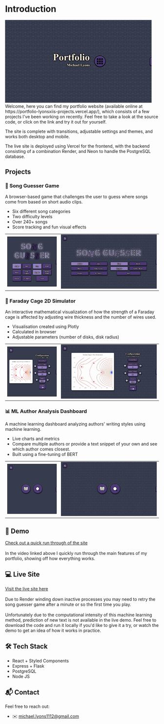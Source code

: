 # Introduction
<img src="readme-assets/Landing Page.gif" alt="Landing Page"/>
Welcome, here you can find my portfolio website (available online at https://portfolio-lyonsxiis-projects.vercel.app/), which consists of a few projects I've been working on recently. Feel free to take a look at the source code, or click on the link and try it out for yourself.

The site is complete with transitions, adjustable settings and themes, and works both desktop and mobile.

The live site is deployed using Vercel for the frontend, with the backend consisting of a combination Render, and Neon to handle the PostgreSQL database.

## Projects
### 🎵 Song Guesser Game
A browser-based game that challenges the user to guess where songs come from based on short audio clips. 
- Six different song categories
- Two difficulty levels
- Over 240+ songs
- Score tracking and fun visual effects

<table>
  <tr>
    <td width="35%">
      <img src="readme-assets/Song Guesser.jpg" width="100%" alt="Song Guesser game menu screenshot"/>
    </td>
    <td width="65%">
      <img src="readme-assets/Song Guesser Demo.gif" width="100%" alt="Song Guesser game demo"/>
    </td>
  </tr>
</table>

### 🧲 Faraday Cage 2D Simulator
An interactive mathematical visualization of how the strength of a Faraday cage is affected by adjusting wire thickness and the number of wires used.
- Visualisation created using Plotly
- Calculated in browser
- Adjustable parameters (number of disks, disk radius)

<table>
  <tr>
    <td width="35%">
      <img src="readme-assets/Faraday Cage.jpg" width="100%" alt="Faraday Cage model screenshot"/>
    </td>
    <td width="65%">
      <img src="readme-assets/Faraday Cage Demo.gif" width="100%" alt="Faraday Cage model demo"/>
    </td>
  </tr>
</table>

### 📊 ML Author Analysis Dashboard
A machine learning dashboard analyzing authors' writing styles using machine learning.
- Live charts and metrics
- Compare multiple authors or provide a text snippet of your own and see which author comes closest.
- Built using a fine-tuning of BERT

<table>
  <tr>
    <td width="35%">
      <img src="readme-assets/Author Analysis.jpg" width="100%" alt="Author Analysis dashboard screenshot"/>
    </td>
    <td width="65%">
      <img src="readme-assets/Author Analysis Demo.gif" width="100%" alt="Author Analysis demo"/>
    </td>
  </tr>
</table>

## 🎥 Demo
[Check out a quick run through of the site](https://www.youtube.com/watch?v=dxcspiPQ_YI)
</br>
</br>
In the video linked above I quickly run through the main features of my portfolio, showing off how everything works.

## 💻 Live Site
[Visit the live site here](https://portfolio-lyonsxiis-projects.vercel.app/)
</br>
</br>
Due to Render winding down inactive processes you may need to retry the song guesser game after a minute or so the first time you play.
</br>
</br>
Unfortunately due to the computational intensity of this machine learning method, prediction of new text is not available in the live demo. Feel free to download the code and run it locally if you'd like to give it a try, or watch the demo to get an idea of how it works in practice.

## 🛠️ Tech Stack
- React + Styled Components
- Express + Flask
- PostgreSQL
- Node JS

## 📬 Contact
Feel free to reach out:
- ✉️ [michael.lyons1112@gmail.com](mailto:michael.lyons@gmail.com)